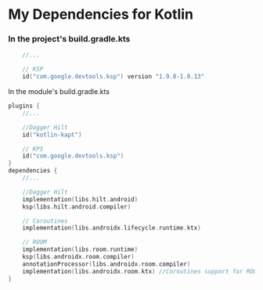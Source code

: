 # My Dependencies for Kotlin

### In the project's build.gradle.kts
```kotlin
    //...

    // KSP
    id("com.google.devtools.ksp") version "1.9.0-1.0.13"
```
In the module's build.gradle.kts

```kotlin
plugins {
    //...

    //Dagger Hilt
    id("kotlin-kapt")

    // KPS
    id("com.google.devtools.ksp")
}
dependencies {
    //...

    //Dagger Hilt
    implementation(libs.hilt.android)
    ksp(libs.hilt.android.compiler)

    // Coroutines
    implementation(libs.androidx.lifecycle.runtime.ktx)

    // ROOM
    implementation(libs.room.runtime)
    ksp(libs.androidx.room.compiler)
    annotationProcessor(libs.androidx.room.compiler)
    implementation(libs.androidx.room.ktx) //Coroutines support for ROOM
}

```
